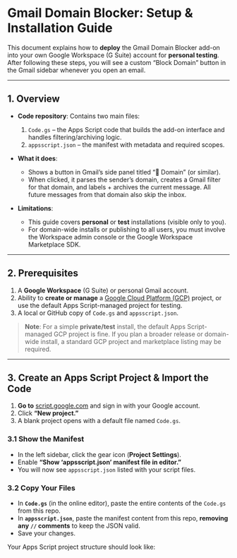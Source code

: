 # Gmail Domain Blocker: Setup & Installation Guide

This document explains how to **deploy** the Gmail Domain Blocker add-on into your own Google Workspace (G Suite) account for **personal testing**. After following these steps, you will see a custom “Block Domain” button in the Gmail sidebar whenever you open an email.

---

## 1. Overview

- **Code repository**: Contains two main files:
  1. `Code.gs` – the Apps Script code that builds the add-on interface and handles filtering/archiving logic.
  2. `appsscript.json` – the manifest with metadata and required scopes.

- **What it does**:
  - Shows a button in Gmail’s side panel titled “🚫 Domain” (or similar).
  - When clicked, it parses the sender’s domain, creates a Gmail filter for that domain, and labels + archives the current message. All future messages from that domain also skip the inbox.

- **Limitations**:
  - This guide covers **personal** or **test** installations (visible only to you).
  - For domain-wide installs or publishing to all users, you must involve the Workspace admin console or the Google Workspace Marketplace SDK.

---

## 2. Prerequisites

1. A **Google Workspace** (G Suite) or personal Gmail account.
2. Ability to **create or manage** a [Google Cloud Platform (GCP)](https://console.cloud.google.com/) project, or use the default Apps Script-managed project for testing.
3. A local or GitHub copy of `Code.gs` and `appsscript.json`.

> **Note**: For a simple **private/test** install, the default Apps Script-managed GCP project is fine. If you plan a broader release or domain-wide install, a standard GCP project and marketplace listing may be required.

---

## 3. Create an Apps Script Project & Import the Code

1. **Go to** [script.google.com](https://script.google.com/) and sign in with your Google account.
2. Click **“New project.”**  
3. A blank project opens with a default file named `Code.gs`.

### 3.1 Show the Manifest

- In the left sidebar, click the gear icon (**Project Settings**).
- Enable **“Show ‘appsscript.json’ manifest file in editor.”**  
- You will now see `appsscript.json` listed with your script files.

### 3.2 Copy Your Files

- In **`Code.gs`** (in the online editor), paste the entire contents of the `Code.gs` from this repo.
- In **`appsscript.json`**, paste the manifest content from this repo, **removing any `//` comments** to keep the JSON valid.
- Save your changes.

Your Apps Script project structure should look like:
